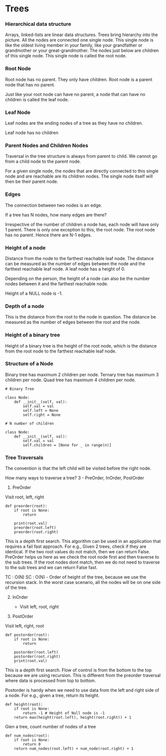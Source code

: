 # Trees

### Hierarchical data structure

Arrays, linked-lists are linear data structures. Trees bring hierarchy into the picture. All the nodes are connected one single node. This single node is like the oldest living member in your family, like your grandfather or grandmother or your great-grandmother. The nodes just below are children of this single node. This single node is called the root node.  

### Root Node

Root node has no parent. They only have children. Root node is a parent node that has no parent. 

Just like your root node can have no parent, a node that can have no children is called the leaf node.

### Leaf Node

Leaf nodes are the ending nodes of a tree as they have no children. 

Leaf node has no children

### Parent Nodes and Children Nodes

Traversal in the tree structure is always from parent to child. We cannot go from a child node to the parent node. 

For a given single node, the nodes that are directly connected to this single node and are reachable are its children nodes. The single node itself will then be their parent node.

### Edges

The connection between two nodes is an edge. 

If a tree has N nodes, how many edges are there? 

Irrespective of the number of children a node has, each node will have only 1 parent. There is only one exception to this, the root node. The root node has no parent. Hence there are N-1 edges. 

### Height of a node

Distance from the node to the farthest reachable leaf node. The distance can be measured as the number of edges between the node and the farthest reachable leaf node. A leaf node has a height of 0.

Depending on the person, the height of a node can also be the number nodes between it and the farthest reachable node.

Height of a NULL node is -1.

### Depth of a node

This is the distance from the root to the node in question. The distance be measured as the number of edges between the root and the node.

### Height of a binary tree

Height of a binary tree is the height of the root node, which is the distance from the root node to the farthest reachable leaf node.

### Structure of a Node

Binary tree has maximum 2 children per node. Ternary tree has maximum 3 children per node. Quad tree has maximum 4 children per node.

```
# Binary Tree

class Node:
    def __init__(self, val):
        self.val = val
        self.left = None
        self.right = None
```

```
# N number of children

class Node:
    def __init__(self, val):
        self.val = val
        self.children = [None for _ in range(n)]
```

### Tree Traversals

The convention is that the left child will be visited before the right node. 

How many ways to traverse a tree? 3 - PreOrder, InOrder, PostOrder

1. PreOrder

Visit root, left, right
```
def preorder(root):
    if root is None:
        return

    print(root.val)
    preorder(root.left)
    preorder(root.right)
```
This is a depth first search. This algorithm can be used in an application that requires a fail fast approach. For e.g., Given 2 trees, check if they are identical. If the two root values do not match, then we can return False. PreOrder helps us here as we check the root node first and then traverse to the sub trees. If the root nodes dont match, then we do not need to traverse to the sub trees and we can return False fast.

TC : O(N)
SC : O(N) - Order of height of the tree, because we use the recursion stack. In the worst case scenario, all the nodes will be on one side of the tree.

2. InOrder
    - Visit left, root, right

3. PostOrder

Visit left, right, root
```
def postorder(root):
    if root is None:
        return

    postorder(root.left)
    postorder(root.right)
    print(root.val)
```
This is a depth first search. Flow of control is from the bottom to the top because we are using recursion. This is different from the preorder traversal where data is processed from top to bottom.  

Postorder is handy when we need to use data from the left and right side of a node. 
For e.g., given a tree, return its height. 
```
def height(root):
    if root is None:
        return -1 # Height of Null node is -1
    return max(height(root.left), height(root.right)) + 1
```
Gien a tree, count number of nodes of a tree
```
def num_nodes(root):
    if root is None:
        return 0
    return num_nodes(root.left) + num_node(root.right) + 1
```




